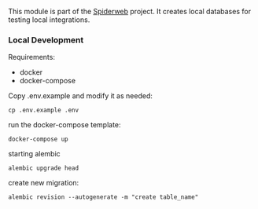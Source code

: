 This module is part of the [Spiderweb](../) project. It creates local databases for testing local integrations.

### Local Development

Requirements:
- docker
- docker-compose

Copy .env.example and modify it as needed:
```commandline
cp .env.example .env
```

run the docker-compose template:
```commandline
docker-compose up
```

starting alembic
```shell script
alembic upgrade head
```

create new migration:
```shell script
alembic revision --autogenerate -m "create table_name"
```
